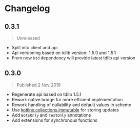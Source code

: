 # Changelog

## 0.3.1
> Unreleased
- Split into client and api
- Api versioning based on tdlib version: 1.5.0 and 1.5.1
- From now `ktd` dependency will provide latest tdlib api version

## 0.3.0
> Published 2 Nov 2019
- Regenerate api based on tdlib 1.5.1
- Rework native bridge for more efficient implementation
- Rework handling of nullability and default values in scheme
- Use [kotlinx.collections.immutable](https://github.com/Kotlin/kotlinx.collections.immutable) for storing updates
- Add `BotsOnly` and `TestOnly` annotations
- Add extensions for synchronous functions
